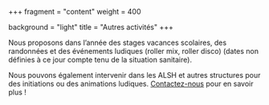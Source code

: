 +++
fragment = "content"
weight = 400

background = "light"
title = "Autres activités"
+++

 
Nous proposons dans l’année des stages vacances scolaires, des randonnées et des événements ludiques (roller mix, roller disco) (dates non définies à ce jour compte tenu de la situation sanitaire).

Nous pouvons également intervenir dans les ALSH et autres structures pour des initiations ou des animations ludiques. [Contactez-nous](/contact) pour en savoir plus !
